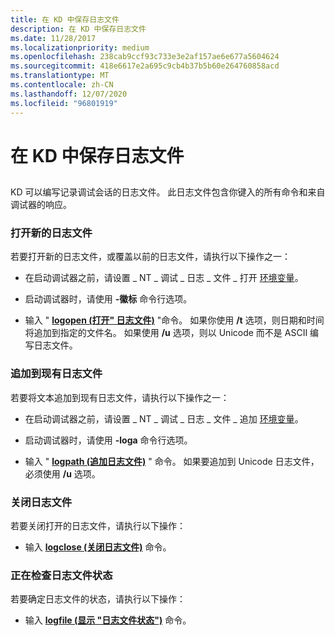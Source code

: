 ```yaml
---
title: 在 KD 中保存日志文件
description: 在 KD 中保存日志文件
ms.date: 11/28/2017
ms.localizationpriority: medium
ms.openlocfilehash: 238cab9ccf93c733e3e2af157ae6e677a5604624
ms.sourcegitcommit: 418e6617e2a695c9cb4b37b5b60e264760858acd
ms.translationtype: MT
ms.contentlocale: zh-CN
ms.lasthandoff: 12/07/2020
ms.locfileid: "96801919"
---
```

# <a name="keeping-a-log-file-in-kd"></a>在 KD 中保存日志文件


## <span id="ddk_keeping_a_log_file_dbg"></span><span id="DDK_KEEPING_A_LOG_FILE_DBG"></span>


KD 可以编写记录调试会话的日志文件。 此日志文件包含你键入的所有命令和来自调试器的响应。

### <a name="span-idopening_a_new_log_filespanspan-idopening_a_new_log_filespanopening-a-new-log-file"></a><span id="opening_a_new_log_file"></span><span id="OPENING_A_NEW_LOG_FILE"></span>打开新的日志文件

若要打开新的日志文件，或覆盖以前的日志文件，请执行以下操作之一：

-   在启动调试器之前，请设置 \_ NT \_ 调试 \_ 日志 \_ 文件 \_ 打开 [环境变量](environment-variables.md)。

-   启动调试器时，请使用 **-徽标** 命令行选项。

-   输入 " [**logopen (打开" 日志文件)**](-logopen--open-log-file-.md) "命令。 如果你使用 **/t** 选项，则日期和时间将追加到指定的文件名。 如果使用 **/u** 选项，则以 Unicode 而不是 ASCII 编写日志文件。

### <a name="span-idappending_to_an_existing_log_filespanspan-idappending_to_an_existing_log_filespanappending-to-an-existing-log-file"></a><span id="appending_to_an_existing_log_file"></span><span id="APPENDING_TO_AN_EXISTING_LOG_FILE"></span>追加到现有日志文件

若要将文本追加到现有日志文件，请执行以下操作之一：

-   在启动调试器之前，请设置 \_ NT \_ 调试 \_ 日志 \_ 文件 \_ 追加 [环境变量](environment-variables.md)。

-   启动调试器时，请使用 **-loga** 命令行选项。

-   输入 " [**logpath (追加日志文件)**](-logappend--append-log-file-.md) " 命令。 如果要追加到 Unicode 日志文件，必须使用 **/u** 选项。

### <a name="span-idclosing_a_log_filespanspan-idclosing_a_log_filespanclosing-a-log-file"></a><span id="closing_a_log_file"></span><span id="CLOSING_A_LOG_FILE"></span>关闭日志文件

若要关闭打开的日志文件，请执行以下操作：

-   输入 [**logclose (关闭日志文件)**](-logclose--close-log-file-.md) 命令。

### <a name="span-idchecking_log_file_statusspanspan-idchecking_log_file_statusspanchecking-log-file-status"></a><span id="checking_log_file_status"></span><span id="CHECKING_LOG_FILE_STATUS"></span>正在检查日志文件状态

若要确定日志文件的状态，请执行以下操作：

-   输入 [**logfile (显示 "日志文件状态")**](-logfile--display-log-file-status-.md) 命令。

 

 





